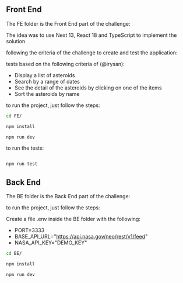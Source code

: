 ## Front End

The FE folder is the Front End part of the challenge:

The idea was to use Next 13, React 18 and TypeScript to implement the solution

following the criteria of the challenge to create and test the application:

tests based on the following criteria of (@irysan):

- Display a list of asteroids
- Search by a range of dates
- See the detail of the asteroids by clicking on one of the items
- Sort the asteroids by name

to run the project, just follow the steps:

```bash
cd FE/

npm install

npm run dev

```

to run the tests:

```bash

npm run test

```

## Back End

The BE folder is the Back End part of the challenge:

to run the project, just follow the steps:

Create a file .env inside the BE folder with the following:

- PORT=3333
- BASE_API_URL="https://api.nasa.gov/neo/rest/v1/feed"
- NASA_API_KEY="DEMO_KEY"

```bash
cd BE/

npm install

npm run dev

```
